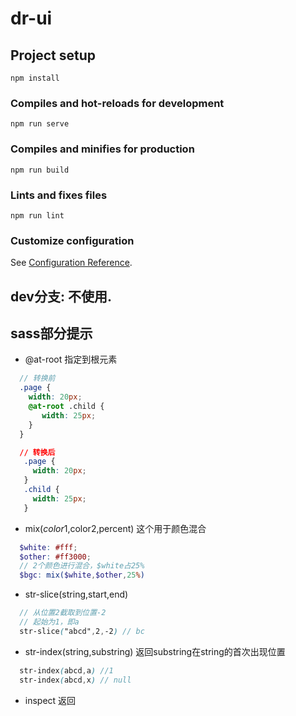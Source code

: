 # dr-ui

## Project setup
```
npm install
```

### Compiles and hot-reloads for development
```
npm run serve
```

### Compiles and minifies for production
```
npm run build
```

### Lints and fixes files
```
npm run lint
```

### Customize configuration
See [Configuration Reference](https://cli.vuejs.org/config/).



## dev分支: 不使用.


## sass部分提示

- @at-root 指定到根元素
```scss
  // 转换前
  .page {
    width: 20px;
    @at-root .child {
       width: 25px;
    }
  }
```

```css
  // 转换后
   .page {
     width: 20px;
   }
   .child {
     width: 25px;
   }
```

- mix($color1,$color2,percent)
这个用于颜色混合
```scss
  $white: #fff;
  $other: #ff3000;
  // 2个颜色进行混合，$white占25%
  $bgc: mix($white,$other,25%)
```

- str-slice(string,start,end)
```scss
  // 从位置2截取到位置-2
  // 起始为1，即a
  str-slice("abcd",2,-2) // bc
```

- str-index(string,substring)
返回substring在string的首次出现位置
```scss
  str-index(abcd,a) //1
  str-index(abcd,x) // null
```

- inspect
返回